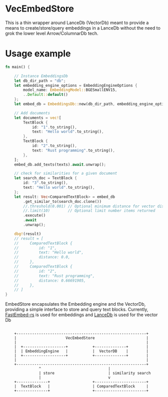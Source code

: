 # VecEmbedStore

This is a thin wrapper around LanceDb (VectorDb) meant to provide a means to create/store/query
embeddings in a LanceDb without the need to grok the lower level Arrow/ColumnarDb tech.

# Usage example

```rust
fn main() {

    // Instance EmbeddingsDb
    let db_dir_path = "db";
    let embedding_engine_options = EmbeddingEngineOptions {
        model_name: EmbeddingModel::BGESmallENV15,
        ..Default::default()
    };
    let embed_db = EmbeddingsDb::new(db_dir_path, embedding_engine_options).await.unwrap();

    // Add documents
    let documents = vec![
        TextBlock {
            id: "1".to_string(),
            text: "Hello world".to_string(),
        },
        TextBlock {
            id: "2".to_string(),
            text: "Rust programming".to_string(),
        },
    ];
    embed_db.add_texts(texts).await.unwrap();

    // check for similarities for a given document
    let search_doc = TextBlock {
        id: "3".to_string(),
        text: "Hello world".to_string(),
    };
    let result: Vec<ComparedTextBlock> = embed_db
        .get_similar_to(search_doc.clone())
        //.threshold(0.001) // Optional minimum distance for vector distance comparisons
        //.limit(10)        // Optional limit number items returned
        .execute()
        .await
        .unwrap();

    dbg!(result)
    // result = [
    //     ComparedTextBlock {
    //         id: "1",
    //         text: "Hello world",
    //         distance: 0.0,
    //     },
    //     ComparedTextBlock {
    //         id: "2",
    //         text: "Rust programming",
    //         distance: 0.66691905,
    //     },
    // ]
}
```

EmbedStore encapsulates the Embedding engine and the VectorDb, providing a
simple interface to store and query text blocks.
Currently,  [FastEmbed-rs](https://github.com/Anush008/fastembed-rs) is used for embeddings
and [LanceDb](https://lancedb.github.io/lancedb/) is used for the vector Db

```text

    +----------------------------------------------------------+
    |                      VecEmbedStore                       |
    |                                                          |
    |  +-------------------+           +--------------+        |
    |  | EmbeddingEngine   |           |  VectorDB    |        |
    |  +-------------------+           +--------------+        |
    |                                                          |
    +----------------------------------------------------------+
               ^                              |
               | store                        | similarity search
               |                              v
    +--------------+                   +-----------------------+
    |  TextBlock   |                   | ComparedTextBlock     |
    +--------------+                   +-----------------------+
    
    
```
